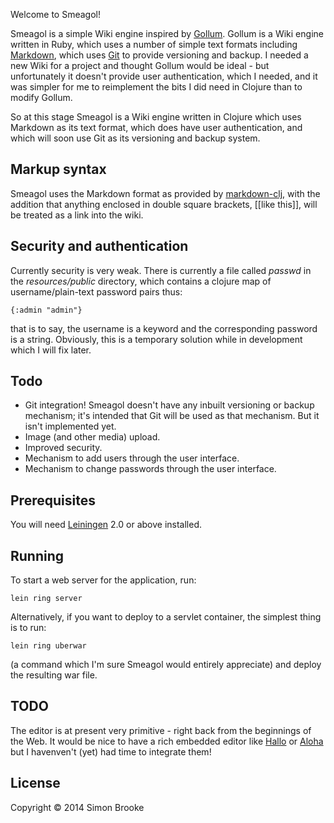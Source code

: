  Welcome to Smeagol!

Smeagol is a simple Wiki engine inspired by [Gollum](https://github.com/gollum/gollum/wiki). Gollum is a Wiki engine written in Ruby, which uses a number of simple text formats including [Markdown](http://daringfireball.net/projects/markdown/), which uses [Git](http://git-scm.com/) to provide versioning and backup. I needed a new Wiki for a project and thought Gollum would be ideal - but unfortunately it doesn't provide user authentication, which I needed, and it was simpler for me to reimplement the bits I did need in Clojure than to modify Gollum.

So at this stage Smeagol is a Wiki engine written in Clojure which uses Markdown as its text format, which does have user authentication, and which will soon use Git as its versioning and backup system.

## Markup syntax

Smeagol uses the Markdown format as provided by [markdown-clj](https://github.com/yogthos/markdown-clj), with the addition that anything enclosed in double square brackets, \[\[like this\]\], will be treated as a link into the wiki.

## Security and authentication

Currently security is very weak. There is currently a file called *passwd* in the *resources/public* directory, which contains a clojure map of username/plain-text password pairs thus:

    {:admin "admin"}

that is to say, the username is a keyword and the corresponding password is a string. Obviously, this is a temporary solution while in development which I will fix later.

## Todo

* Git integration! Smeagol doesn't have any inbuilt versioning or backup mechanism; it's intended that Git will be used as that mechanism. But it isn't implemented yet.
* Image (and other media) upload.
* Improved security.
* Mechanism to add users through the user interface.
* Mechanism to change passwords through the user interface.

## Prerequisites

You will need [Leiningen][1] 2.0 or above installed.

[1]: https://github.com/technomancy/leiningen

## Running

To start a web server for the application, run:

    lein ring server

Alternatively, if you want to deploy to a servlet container, the simplest thing is to run:

    lein ring uberwar

(a command which I'm sure Smeagol would entirely appreciate) and deploy the resulting war file.

## TODO

The editor is at present very primitive - right back from the beginnings of the Web. It would be nice to have a rich embedded editor like [Hallo](https://github.com/bergie/hallo) or [Aloha](http://aloha-editor.org/Content.Node/index.html) but I havenven't (yet) had time to integrate them!

## License

Copyright © 2014 Simon Brooke
